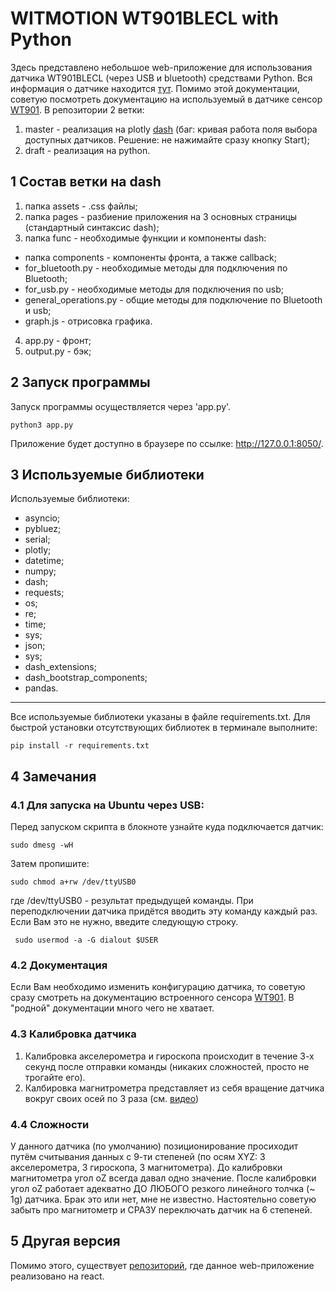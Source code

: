 # WITMOTION WT901BLECL with Python
Здесь представлено небольшое web-приложение для использования датчика WT901BLECL (через USB и bluetooth) средствами Python. Вся информация о датчике находится [тут](https://github.com/WITMOTION/WT901BLECL). Помимо этой документации, советую посмотреть документацию на используемый в датчике сенсор [WT901](https://images-na.ssl-images-amazon.com/images/I/B11fVGszLsS.pdf). В репозитории 2 ветки: 
1. master - реализация на plotly [dash](https://dash.plotly.com/installation) (баг: кривая работа поля выбора доступных датчиков. Решение: не нажимайте сразу кнопку Start);
2. draft - реализация на python.

## 1 Состав ветки на dash
1. папка assets - .css файлы;
2. папка pages - разбиение приложения на 3 основных страницы (стандартный синтаксис dash);
3. папка func - необходимые функции и компоненты dash:
- папка components - компоненты фронта, а также callback;
- for_bluetooth.py - необходимые методы для подключения по Bluetooth;
- for_usb.py - необходимые методы для подключения по usb;
- general_operations.py - общие методы для подключение по Bluetooth и usb;
- graph.js - отрисовка графика.
4. app.py - фронт;
5. output.py - бэк;

## 2 Запуск программы
Запуск программы осуществляется через 'app.py'.
```
python3 app.py
```
 Приложение будет доступно в браузере по ссылке: http://127.0.0.1:8050/.

## 3 Используемые библиотеки
Используемые библиотеки:
- asyncio;
- pybluez;
- serial;
- plotly;
- datetime;
- numpy;
- dash;
- requests;
- os;
- re;
- time;
- sys;
- json;
- sys;
- dash_extensions;
- dash_bootstrap_components;
- pandas.
____
Все используемые библиотеки указаны в файле requirements.txt. Для быстрой установки отсутствующих библиотек в терминале выполните: 
```
pip install -r requirements.txt
```
## 4 Замечания

### 4.1 Для запуска на Ubuntu через USB:
Перед запуском скрипта в блокноте узнайте куда подключается датчик: 
```
sudo dmesg -wH
```
Затем пропишите: 
```
sudo chmod a+rw /dev/ttyUSB0
```
где /dev/ttyUSB0 - результат предыдущей команды. При переподключении датчика придётся вводить эту команду каждый раз. Если Вам это не нужно, введите следующую строку.
```
 sudo usermod -a -G dialout $USER 
```

### 4.2 Документация
Если Вам необходимо изменить конфигурацию датчика, то советую сразу смотреть на документацию встроенного сенсора [WT901](https://images-na.ssl-images-amazon.com/images/I/B11fVGszLsS.pdf). В "родной" документации много чего не хватает.

### 4.3 Калибровка датчика

1. Калибровка акселерометра и гироскопа происходит в течение 3-х секунд после отправки команды (никаких сложностей, просто не трогайте его).
2. Калбировка магнитрометра представляет из себя вращение датчика вокруг своих осей по 3 раза (см. [видео](https://youtu.be/smi2uePvC-Q?t=104))

### 4.4 Сложности

У данного датчика (по умолчанию) позиционирование просиходит путём считывания данных с 9-ти степеней (по осям XYZ: 3 акселерометра, 3 гироскопа, 3 магнитометра). До калибровки магнитометра угол oZ всегда давал одно значение. После калибровки угол oZ работает адекватно ДО ЛЮБОГО резкого линейного толчка (~ 1g) датчика. Брак это или нет, мне не известно. Настоятельно советую забыть про магнитометр и СРАЗУ переключать датчик на 6 степеней.


## 5 Другая версия
Помимо этого, существует [репозиторий](https://github.com/LiDline/witmotion_wt901blecl_ts), где данное web-приложение реализовано на react.
